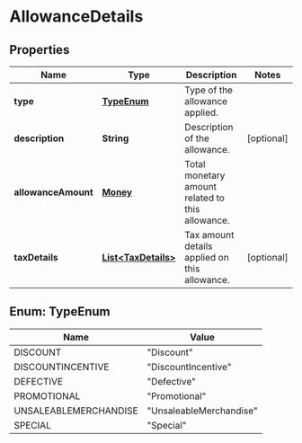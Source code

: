
# AllowanceDetails

## Properties
Name | Type | Description | Notes
------------ | ------------- | ------------- | -------------
**type** | [**TypeEnum**](#TypeEnum) | Type of the allowance applied. | 
**description** | **String** | Description of the allowance. |  [optional]
**allowanceAmount** | [**Money**](Money.md) | Total monetary amount related to this allowance. | 
**taxDetails** | [**List&lt;TaxDetails&gt;**](TaxDetails.md) | Tax amount details applied on this allowance. |  [optional]


<a name="TypeEnum"></a>
## Enum: TypeEnum
Name | Value
---- | -----
DISCOUNT | &quot;Discount&quot;
DISCOUNTINCENTIVE | &quot;DiscountIncentive&quot;
DEFECTIVE | &quot;Defective&quot;
PROMOTIONAL | &quot;Promotional&quot;
UNSALEABLEMERCHANDISE | &quot;UnsaleableMerchandise&quot;
SPECIAL | &quot;Special&quot;



